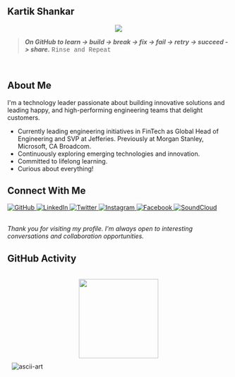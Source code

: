 ## Kartik Shankar <br>
  <div align="center">
  <img src="https://readme-typing-svg.demolab.com?font=Montserrat&weight=600&size=32&duration=3000&pause=1000&color=0969DA&center=true&vCenter=true&width=600&lines=Technologist;Engineering Leader;Tinkerer;Lifelong+Learner" />
</div>

> **_On GitHub to learn -> build -> break -> fix -> fail -> retry -> succeed -> share._** <span style="font-family: 'Courier New', Courier, monospace;">Rinse and Repeat</span>
<br>

## About Me

I'm a technology leader passionate about building innovative solutions and leading happy, and high-performing engineering teams that delight customers.

- Currently leading engineering initiatives in FinTech as Global Head of Engineering and SVP at Jefferies. Previously at Morgan Stanley, Microsoft, CA Broadcom. 
- Continuously exploring emerging technologies and innovation.
- Committed to lifelong learning.
- Curious about everything!

## Connect With Me

<div>
  <a href="https://github.com/kartikshankar-nyc">
    <img src="https://img.shields.io/badge/GitHub-181717?style=for-the-badge&logo=github&logoColor=white" alt="GitHub" />
  </a>
  <a href="https://www.linkedin.com/in/kartikshankar/">
    <img src="https://img.shields.io/badge/LinkedIn-0A66C2?style=for-the-badge&logo=linkedin&logoColor=white" alt="LinkedIn" />
  </a>
  <a href="https://twitter.com/kartikNYC">
    <img src="https://img.shields.io/badge/Twitter-1DA1F2?style=for-the-badge&logo=twitter&logoColor=white" alt="Twitter" />
  </a>
  <a href="https://www.instagram.com/kartikshankarnyc/">
    <img src="https://img.shields.io/badge/Instagram-E4405F?style=for-the-badge&logo=instagram&logoColor=white" alt="Instagram" />
  </a>
  <a href="https://www.facebook.com/shankar.kartik">
    <img src="https://img.shields.io/badge/Facebook-1877F2?style=for-the-badge&logo=facebook&logoColor=white" alt="Facebook" />
  </a>
  <a href="https://soundcloud.com/crypticbrahmin">
    <img src="https://img.shields.io/badge/SoundCloud-FF3300?style=for-the-badge&logo=soundcloud&logoColor=white" alt="SoundCloud" />
  </a>
</div>

<br>
<div align="left">
  <p><i>Thank you for visiting my profile. I'm always open to interesting conversations and collaboration opportunities.</i></p>
</div>

## GitHub Activity
<br>
<div align="center">
  <img height="180em" src="https://github-readme-stats.vercel.app/api/top-langs/?username=kartikshankar-nyc&layout=compact&theme=default&hide_border=true" />
</div>



<div style="display: flex; flex-wrap: wrap;">
  <div style="flex: 1; padding: 10px; min-width: 300px;">
<img src="https://github.com/user-attachments/assets/8219e716-0285-4e16-9f8e-567cae5f3c62" alt="ascii-art">
  </div>
</div>

</div>


